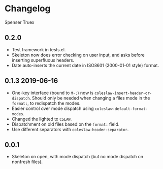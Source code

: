 # Changelog

Spenser Truex

## 0.2.0
- Test framework in tests.el.
- Skeleton now does error checking on user input, and asks before inserting
  superfluous headers.
- Date auto-inserts the current date in ISO8601 (2000-01-01 style) format.

## 0.1.3 2019-06-16
- One-key interface (bound to `M-;`) now is
  `coleslaw-insert-header-or-dispatch`. Should only be needed when changing a
  files mode in the `format:`, to redispatch the modes.
- Easier control over mode dispatch using `coleslaw-default-format-modes`.
- Changed the lighted to `CSLAW`.
- Dispatchment on old files based on the `format:` field.
- Use different separators with `coleslaw-header-separator`.

## 0.0.1
- Skeleton on open, with mode dispatch (but no mode dispatch on nonfresh files).
